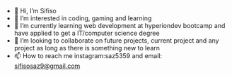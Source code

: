 - 👋 Hi, I’m Sifiso
- 👀 I’m interested in coding, gaming and learning
- 🌱 I’m currently learning web development at hyperiondev bootcamp and have applied to get a IT/computer science degree
- 💞️ I’m looking to collaborate on future projects, current project and any project as long as there is something new to learn
- 📫 How to reach me instagram:saz5359 and email: sifisosaz9@gmail.com

<!---
Saz5359/Saz5359 is a ✨ special ✨ repository because its `README.md` (this file) appears on your GitHub profile.
You can click the Preview link to take a look at your changes.
--->
